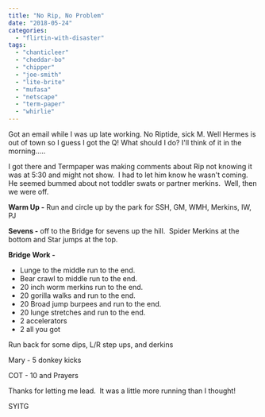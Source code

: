 ```yaml
---
title: "No Rip, No Problem"
date: "2018-05-24"
categories: 
  - "flirtin-with-disaster"
tags: 
  - "chanticleer"
  - "cheddar-bo"
  - "chipper"
  - "joe-smith"
  - "lite-brite"
  - "mufasa"
  - "netscape"
  - "term-paper"
  - "whirlie"
---
```


Got an email while I was up late working. No Riptide, sick M. Well Hermes is out of town so I guess I got the Q! What should I do? I'll think of it in the morning.....

I got there and Termpaper was making comments about Rip not knowing it was at 5:30 and might not show.  I had to let him know he wasn't coming.  He seemed bummed about not toddler swats or partner merkins.  Well, then we were off.

**Warm Up -** Run and circle up by the park for SSH, GM, WMH, Merkins, IW, PJ

**Sevens -** off to the Bridge for sevens up the hill.  Spider Merkins at the bottom and Star jumps at the top.

**Bridge Work -**

- Lunge to the middle run to the end.
- Bear crawl to middle run to the end.
- 20 inch worm merkins run to the end.
- 20 gorilla walks and run to the end.
- 20 Broad jump burpees and run to the end.
- 20 lunge stretches and run to the end.
- 2 accelerators
- 2 all you got

Run back for some dips, L/R step ups, and derkins

Mary - 5 donkey kicks

COT - 10 and Prayers

Thanks for letting me lead.  It was a little more running than I thought!

SYITG
